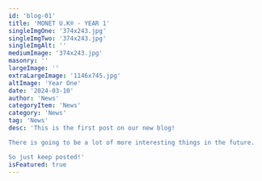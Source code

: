 ```yaml
---
id: 'blog-01'
title: 'MONET U.K® - YEAR 1'
singleImgOne: '374x243.jpg'
singleImgTwo: '374x243.jpg'
singleImgAlt: ''
mediumImage: '374x243.jpg'
masonry: ''
largeImage: ''
extraLargeImage: '1146x745.jpg'
altImage: 'Year One'
date: '2024-03-10'
author: 'News'
categoryItem: 'News'
category: 'News'
tag: 'News'
desc: 'This is the first post on our new blog!

There is going to be a lot of more interesting things in the future.

So just keep posted!'
isFeatured: true
---
```

